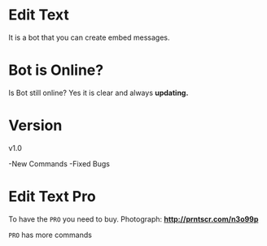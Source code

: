 # Edit Text
It is a bot that you can create embed messages.

# Bot is Online?
Is Bot still online? Yes it is clear and always **updating.**

# Version
v1.0

-New Commands
-Fixed Bugs

# Edit Text Pro
To have the `PRO` you need to buy.
Photograph: **http://prntscr.com/n3o99p**

`PRO` has more commands
